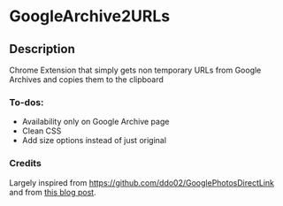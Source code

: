 # GoogleArchive2URLs

## Description
Chrome Extension that simply gets non temporary URLs from Google Archives and copies them to the clipboard

### To-dos:
- Availability only on Google Archive page
- Clean CSS
- Add size options instead of just original

### Credits
Largely inspired from https://github.com/ddo02/GooglePhotosDirectLink and from [this blog post](https://dev.to/andreygermanov/create-a-google-chrome-extension-part-1-image-grabber-1foa).
